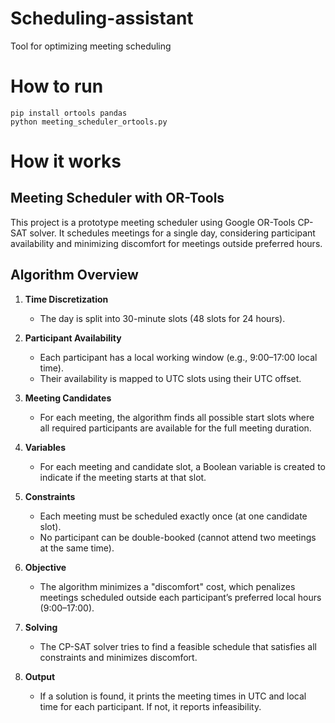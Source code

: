 # Scheduling-assistant
Tool for optimizing meeting scheduling


# How to run

```
pip install ortools pandas
python meeting_scheduler_ortools.py
```


# How it works

## Meeting Scheduler with OR-Tools

This project is a prototype meeting scheduler using Google OR-Tools CP-SAT solver. It schedules meetings for a single day, considering participant availability and minimizing discomfort for meetings outside preferred hours.

## Algorithm Overview

1. **Time Discretization**
   - The day is split into 30-minute slots (48 slots for 24 hours).

2. **Participant Availability**
   - Each participant has a local working window (e.g., 9:00–17:00 local time).
   - Their availability is mapped to UTC slots using their UTC offset.

3. **Meeting Candidates**
   - For each meeting, the algorithm finds all possible start slots where all required participants are available for the full meeting duration.

4. **Variables**
   - For each meeting and candidate slot, a Boolean variable is created to indicate if the meeting starts at that slot.

5. **Constraints**
   - Each meeting must be scheduled exactly once (at one candidate slot).
   - No participant can be double-booked (cannot attend two meetings at the same time).

6. **Objective**
   - The algorithm minimizes a "discomfort" cost, which penalizes meetings scheduled outside each participant’s preferred local hours (9:00–17:00).

7. **Solving**
   - The CP-SAT solver tries to find a feasible schedule that satisfies all constraints and minimizes discomfort.

8. **Output**
   - If a solution is found, it prints the meeting times in UTC and local time for each participant. If not, it reports infeasibility.